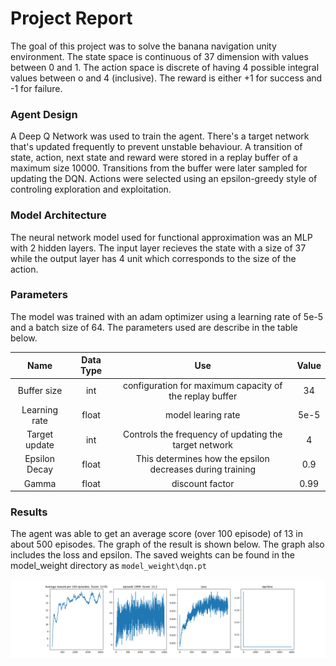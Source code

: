 # Project Report

The goal of this project was to solve the banana navigation unity environment. The state space is continuous of 37 dimension with values between 0 and 1. The action space is discrete of having 4 possible integral values between o and 4 (inclusive). The reward is either +1 for success and -1 for failure. 

### Agent Design

A Deep Q Network was used to train the agent. There's a target network that's updated frequently to prevent unstable behaviour. A transition of state, action, next state and reward were stored in a replay buffer of a maximum size 10000. Transitions from the buffer were later sampled for updating the DQN. Actions were selected using an epsilon-greedy style of controling exploration and exploitation. 

### Model Architecture

The neural network model used for functional approximation was an MLP with 2 hidden layers. The input layer recieves the state with a size of 37 while the output layer has 4 unit which corresponds to the size of the action. 

### Parameters

The model was trained with an adam optimizer using a learning rate of 5e-5 and a batch size of 64. The parameters used are describe in the table below. 

|  Name | Data Type  | Use  | Value |
|:------:|:-----------:|:-----:|:------:|
| Buffer size  |  int |  configuration for maximum capacity of the replay buffer |34|
| Learning rate  | float  |  model learing rate | 5e-5|
|  Target update | int  | Controls the frequency of updating the target network | 4|
| Epsilon Decay | float | This determines how the epsilon decreases during training| 0.9 |
| Gamma | float | discount factor | 0.99 |

### Results

The agent was able to get an average score (over 100 episode) of 13 in about 500 episodes. The graph of the result is shown below. The graph also includes the loss and epsilon. The saved weights can be found in the model_weight directory as `model_weight\dqn.pt`

![results](../plots/dqn_result.png)